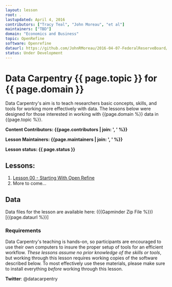 ```yaml
---
layout: lesson
root: .
lastupdated: April 4, 2016
contributors: ["Tracy Teal", "John Moreau", "et al"]
maintainers: ["TBD"]
domain: "Economics and Business"
topic: OpenRefine
software: Openrefine
dataurl: https://github.com/JohnRMoreau/2016-04-07-FederalReserveBoard/raw/gh-pages/data/gapminder-sql-data.zip
status: Under Development
---
```


<!-- USING THIS LESSON TEMPLATE -->
<!-- Lesson specific information is taken from the YAML header at the top of the page -->

<!-- THE LESSON INFORMATION -->


# Data Carpentry {{ page.topic }} for {{ page.domain }}

Data Carpentry's aim is to teach researchers basic concepts, skills,
and tools for working more effectively with data.
The lessons below were designed for those interested
in working with {{page.domain %}} data in {{page.topic %}}.


**Content Contributors: {{page.contributors | join: ', ' %}}**


**Lesson Maintainers: {{page.maintainers | join: ', ' %}}**


**Lesson status: {{ page.status }}**

<!--
  [Information on Lesson Status Categories]()
-->

<!-- ###### INDEX OF LESSONS ON THIS TOPIC ###### -->

## Lessons:


1. [Lesson 00 - Starting With Open Refine](00-starting-with-OpenRefine.html)
2. More to come...


## Data

Data files for the lesson are available here: ({{Gapminder Zip File %}})[{{page.dataurl %}}]


### Requirements

Data Carpentry's teaching is hands-on, so participants are encouraged to use
their own computers to insure the proper setup of tools for an efficient workflow.
*These lessons assume no prior knowledge of the skills or tools*, but working
through this lesson requires working copies of the software described below.
To most effectively use these materials, please make sure to install everything
*before* working through this lesson.



<!--
{% if page.software == "Python" %}
{% include pythonSetup.html %}
{% elsif page.software == "Spreadsheets" %}
{% include spreadsheetSetup.html %}
{% elsif page.software == "R" %}
{% include rSetup.html %}
{% else %}
{% include anySetup.html %}
{% endif %}
-->
<p><strong>Twitter</strong>: @datacarpentry
